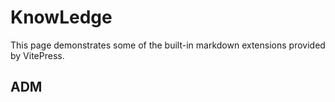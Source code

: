# KnowLedge

This page demonstrates some of the built-in markdown extensions provided by VitePress.

## ADM
